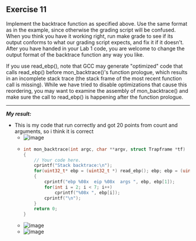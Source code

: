 **Exercise 11**
---

Implement the backtrace function as specified above. Use the same format as in the example, since otherwise the grading script will be confused. When you think you have it working right, run make grade to see if its output conforms to what our grading script expects, and fix it if it doesn't. After you have handed in your Lab 1 code, you are welcome to change the output format of the backtrace function any way you like.

If you use read_ebp(), note that GCC may generate "optimized" code that calls read_ebp() before mon_backtrace()'s function prologue, which results in an incomplete stack trace (the stack frame of the most recent function call is missing). While we have tried to disable optimizations that cause this reordering, you may want to examine the assembly of mon_backtrace() and make sure the call to read_ebp() is happening after the function prologue.

---

***My result:***
- This is my code that run correctly and got 20 points from count and arguments, so i think it is correct
  - ![image](https://github.com/vilesport/General-Xv6/assets/89498002/117a2952-c5b8-49b4-992c-a217b4cf3b22)
  - ```c
    int mon_backtrace(int argc, char **argv, struct Trapframe *tf)
    {
    	// Your code here.
    	cprintf("Stack backtrace:\n");
    	for(uint32_t* ebp = (uint32_t *) read_ebp(); ebp; ebp = (uint32_t*) ebp[0])
    	{
    		cprintf("ebp %08x  eip %08x  args ", ebp, ebp[1]);
    		for(int i = 2; i < 7; i++)
    			cprintf("%08x ", ebp[i]);
    		cprintf("\n");
    	}
    	return 0;
    }
    ```
  - ![image](https://github.com/vilesport/General-Xv6/assets/89498002/8e361a03-62ab-4cd7-9771-bec9fcd03642)
  - ![image](https://github.com/vilesport/General-Xv6/assets/89498002/4e08de1a-539c-48e2-aa4e-9c8b033e7a00)

